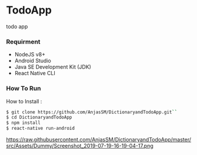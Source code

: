 # TodoApp
todo app

### Requirment

- NodeJS v8+
- Android Studio
- Java SE Development Kit (JDK)
- React Native CLI

### How To Run

How to Install :

```sh
$ git clone https://github.com/AnjasSM/DictionaryandTodoApp.git`` 
$ cd DictionaryandTodoApp 
$ npm install
$ react-native run-android
```


https://raw.githubusercontent.com/AnjasSM/DictionaryandTodoApp/master/src/Assets/Dummy/Screenshot_2019-07-19-16-19-04-17.png
